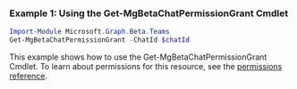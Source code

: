 ### Example 1: Using the Get-MgBetaChatPermissionGrant Cmdlet
```powershell
Import-Module Microsoft.Graph.Beta.Teams
Get-MgBetaChatPermissionGrant -ChatId $chatId
```
This example shows how to use the Get-MgBetaChatPermissionGrant Cmdlet.
To learn about permissions for this resource, see the [permissions reference](/graph/permissions-reference).

